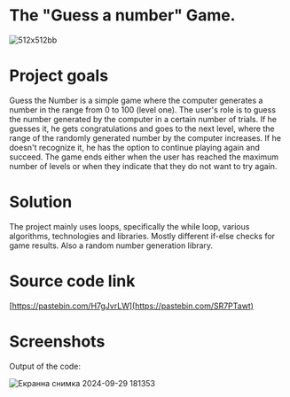# The "Guess a number" Game.

![512x512bb](https://github.com/user-attachments/assets/b449be6c-0796-4e2c-9a65-3703fbe16904)

# Project goals 
Guess the Number is a simple game where the computer generates a number in the range from 0 to 100 (level one). The user's role is to guess the number generated by the computer in a certain number of trials. If he guesses it, he gets congratulations and goes to the next level, where the range of the randomly generated number by the computer increases. If he doesn't recognize it, he has the option to continue playing again and succeed.
The game ends either when the user has reached the maximum number of levels or when they indicate that they do not want to try again. 

# Solution
The project mainly uses loops, specifically the while loop, various algorithms, technologies and libraries. Mostly different if-else checks for game results. Also a random number generation library.

# Source code link
[https://pastebin.com/H7gJvrLW](https://pastebin.com/SR7PTawt)

# Screenshots
Output of the code:

![Екранна снимка 2024-09-29 181353](https://github.com/user-attachments/assets/48206a92-434d-4ced-aab0-2f6feb86c83e)


